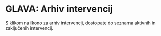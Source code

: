 # GLAVA: Arhiv intervencij

S klikom na ikono za arhiv intervencij, dostopate do seznama aktivnih in zaključenih intervencij.
